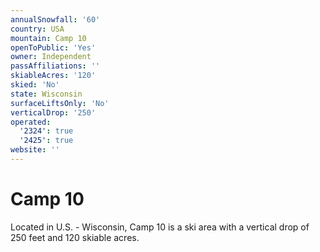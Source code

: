 ```yaml
---
annualSnowfall: '60'
country: USA
mountain: Camp 10
openToPublic: 'Yes'
owner: Independent
passAffiliations: ''
skiableAcres: '120'
skied: 'No'
state: Wisconsin
surfaceLiftsOnly: 'No'
verticalDrop: '250'
operated:
  '2324': true
  '2425': true
website: ''
---
```



# Camp 10

Located in U.S. - Wisconsin, Camp 10 is a ski area with a vertical drop of 250 feet and 120 skiable acres.
